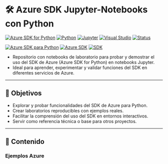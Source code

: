 # 🛠️ Azure SDK Jupyter-Notebooks con Python

[![Azure SDK for Python](https://badgen.net/badge/icon/azure?icon=azure&label)](https://azure.microsoft.com)
[![Python](https://img.shields.io/badge/Python-3.x-blue?logo=python&logoColor=white)](#)
[![Jupyter](https://img.shields.io/badge/Jupyter-Lab/Notebook-F37626?logo=jupyter&logoColor=white)](#)
[![Visual Studio](https://badgen.net/badge/icon/visualstudio?icon=visualstudio&label)](https://visualstudio.microsoft.com)
[![Status](https://img.shields.io/badge/Status-Work%20in%20progress-yellow)](#)


[![Azure SDK para Python](https://img.shields.io/badge/Azure%20SDK%20for-Python-0078D4?logo=python&logoColor=white)](#)
[![Azure SDK](https://img.shields.io/badge/Azure%20SDK-Python-0078D4?logo=microsoft-azure&logoColor=white)](#)
[![SDK](https://img.shields.io/badge/SDK-Azure-0078D4?logo=azure-devops&logoColor=white)](#)




- Repositorio con notebooks de laboratorio para probar y demostrar el uso del SDK de Azure (Azure SDK for Python) en notebooks Jupyter. 
- Ideal para aprender, experimentar y validar funciones del SDK en diferentes servicios de Azure.

---

## 📌 Objetivos
- Explorar y probar funcionalidades del SDK de Azure para Python.
- Crear laboratorios reproducibles con ejemplos reales.
- Facilitar la comprensión del uso del SDK en entornos interactivos.
- Servir como referencia técnica o base para otros proyectos.

---

## 📂 Contenido
### Ejemplos Azure
[]()

